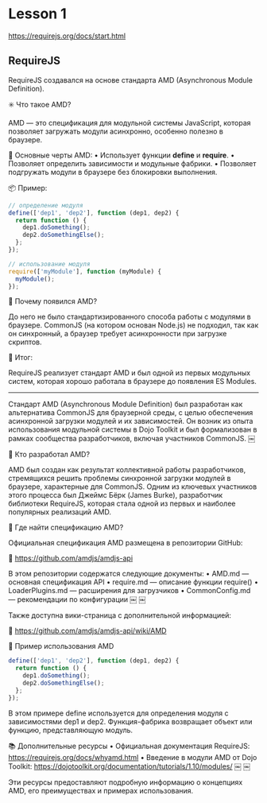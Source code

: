 # Lesson 1

https://requirejs.org/docs/start.html

## RequireJS

RequireJS создавался на основе стандарта AMD (Asynchronous Module Definition).

✳️ Что такое AMD?

AMD — это спецификация для модульной системы JavaScript, которая позволяет загружать модули асинхронно, особенно полезно в браузере.

🔧 Основные черты AMD:
 • Использует функции **define** и **require**.
 • Позволяет определить зависимости и модульные фабрики.
 • Позволяет подгружать модули в браузере без блокировки выполнения.

📦 Пример:

```js
// определение модуля
define(['dep1', 'dep2'], function (dep1, dep2) {
  return function () {
    dep1.doSomething();
    dep2.doSomethingElse();
  };
});

// использование модуля
require(['myModule'], function (myModule) {
  myModule();
});
```

🧩 Почему появился AMD?

До него не было стандартизированного способа работы с модулями в браузере. CommonJS (на котором основан Node.js) не подходил, так как он синхронный, а браузер требует асинхронности при загрузке скриптов.

📘 Итог:

RequireJS реализует стандарт AMD и был одной из первых модульных систем, которая хорошо работала в браузере до появления ES Modules.

---

Стандарт AMD (Asynchronous Module Definition) был разработан как альтернатива CommonJS для браузерной среды, с целью обеспечения асинхронной загрузки модулей и их зависимостей. Он возник из опыта использования модульной системы в Dojo Toolkit и был формализован в рамках сообщества разработчиков, включая участников CommonJS. ￼

📜 Кто разработал AMD?

AMD был создан как результат коллективной работы разработчиков, стремящихся решить проблемы синхронной загрузки модулей в браузере, характерные для CommonJS. Одним из ключевых участников этого процесса был Джеймс Бёрк (James Burke), разработчик библиотеки RequireJS, которая стала одной из первых и наиболее популярных реализаций AMD.

📘 Где найти спецификацию AMD?

Официальная спецификация AMD размещена в репозитории GitHub:

🔗 https://github.com/amdjs/amdjs-api

В этом репозитории содержатся следующие документы:
 • AMD.md — основная спецификация API
 • require.md — описание функции require()
 • LoaderPlugins.md — расширения для загрузчиков
 • CommonConfig.md — рекомендации по конфигурации ￼ ￼

Также доступна вики-страница с дополнительной информацией:

🔗 https://github.com/amdjs/amdjs-api/wiki/AMD

🔧 Пример использования AMD

```js
define(['dep1', 'dep2'], function (dep1, dep2) {
  return function () {
    dep1.doSomething();
    dep2.doSomethingElse();
  };
});
```

В этом примере define используется для определения модуля с зависимостями dep1 и dep2. Функция-фабрика возвращает объект или функцию, представляющую модуль.

📚 Дополнительные ресурсы
 • Официальная документация RequireJS: https://requirejs.org/docs/whyamd.html
 • Введение в модули AMD от Dojo Toolkit: https://dojotoolkit.org/documentation/tutorials/1.10/modules/ ￼ ￼

Эти ресурсы предоставляют подробную информацию о концепциях AMD, его преимуществах и примерах использования.
